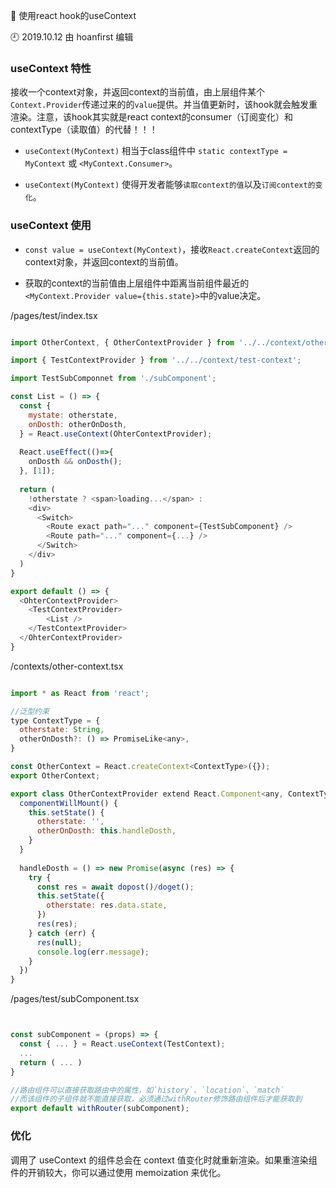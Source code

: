 🐾 使用react hook的useContext

🕘 2019.10.12 由 hoanfirst 编辑


### useContext 特性

接收一个context对象，并返回context的当前值，由上层组件某个`Context.Provider`传递过来的的`value`提供。并当值更新时，该hook就会触发重渲染。注意，该hook其实就是react context的consumer（订阅变化）和contextType（读取值）的代替！！！


- `useContext(MyContext)` 相当于class组件中 `static contextType = MyContext` 或 `<MyContext.Consumer>`。

- `useContext(MyContext)` 使得开发者能够`读取context的值`以及`订阅context的变化`。


### useContext 使用

- `const value = useContext(MyContext)`，接收`React.createContext`返回的context对象，并返回context的当前值。

- 获取的context的当前值由上层组件中距离当前组件最近的`<MyContext.Provider value={this.state}>`中的value决定。


/pages/test/index.tsx

```javascript

import OtherContext, { OtherContextProvider } from '../../context/other-context';

import { TestContextProvider } from '../../context/test-context';

import TestSubComponnet from './subComponent';

const List = () => {
  const {
    mystate: otherstate,
    onDosth: otherOnDosth,
  } = React.useContext(OhterContextProvider);
  
  React.useEffect(()=>{
    onDosth && onDosth();
  }, [1]);
  
  return (
    !otherstate ? <span>loading...</span> :
    <div>
      <Switch>
        <Route exact path="..." component={TestSubComponent} />
        <Route path="..." component={...} />
      </Switch>
    </div>
  )
}

export default () => {
  <OhterContextProvider>
    <TestContextProvider>
        <List />
    </TestContextProvider>
  </OhterContextProvider>
}

```


/contexts/other-context.tsx

```javascript

import * as React from 'react';

//泛型约束
type ContextType = {
  otherstate: String,
  otherOnDosth?: () => PromiseLike<any>,
}

const OtherContext = React.createContext<ContextType>({});
export OtherContext;

export class OtherContextProvider extend React.Component<any, ContextType> {
  componentWillMount() {
    this.setState() {
      otherstate: '',
      otherOnDosth: this.handleDosth,
    }
  }
  
  handleDosth = () => new Promise(async (res) => {
    try {
      const res = await dopost()/doget();
      this.setState({
        otherstate: res.data.state,
      })
      res(res);
    } catch (err) {
      res(null);
      console.log(err.message);
    }
  })
}


```

/pages/test/subComponent.tsx

```javascript


const subComponent = (props) => {
  const { ... } = React.useContext(TestContext);
  ...
  return ( ... )
}

//路由组件可以直接获取路由中的属性，如`history`、`location`、`match`
//而该组件的子组件就不能直接获取，必须通过withRouter修饰路由组件后才能获取到
export default withRouter(subComponent);

```

### 优化

调用了 useContext 的组件总会在 context 值变化时就重新渲染。如果重渲染组件的开销较大，你可以通过使用 memoization 来优化。
